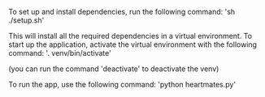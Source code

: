 To set up and install dependencies, run the following command:
'sh ./setup.sh'

This will install all the required dependencies in a virtual environment.
To start up the application, activate the virtual environment with the following command:
'. venv/bin/activate'

(you can run the command 'deactivate' to deactivate the venv)

To run the app, use the following command:
'python heartmates.py'
